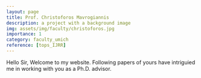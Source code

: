 ```yaml
---
layout: page
title: Prof. Christoforos Mavrogiannis
description: a project with a background image
img: assets/img/faculty/christoforos.jpg
importance: 1
category: faculty_umich
reference: [tops_IJRR]
---
```


Hello Sir, Welcome to my website.
Following papers of yours have intriguied me in working with you as a Ph.D. advisor.

